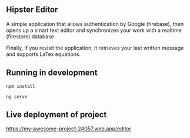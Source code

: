 ## Hipster Editor

A simple application that allows authentication by Google (firebase), then opens up a smart text editor and synchronizes your work with a realtime (firestore) database.

Finally, if you revisit the application, it retrieves your last written message and supports LaTex equations.

## Running in development

```
npm install

ng serve
```

## Live deployment of project
https://my-awesome-project-24057.web.app/editor

